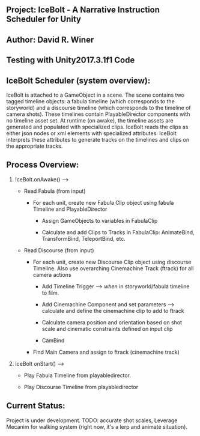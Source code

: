 Project: IceBolt - A Narrative Instruction Scheduler for Unity
---

Author: David R. Winer
---

Testing with Unity2017.3.1f1 Code
---


IceBolt Scheduler (system overview):
---

IceBolt is attached to a GameObject in a scene. The scene contains two tagged timeline objects: a fabula timeline (which corresponds to the storyworld) and a discourse timeline (which corresponds to the timeline of camera shots). These timelines contain PlayableDirector components with no timeline asset set.
At runtime (on awake), the timeline assets are generated and populated with specialized clips. IceBolt reads the clips as either json nodes or xml elements with specialized attributes. IceBolt interprets these attributes to generate tracks on the timelines and clips on the appropriate tracks.


Process Overview:
---

1. IceBolt.onAwake() --> 
	* Read Fabula (from input)

		* For each unit, create new Fabula Clip object using fabula Timeline and PlayableDirector
			
			* Assign GameObjects to variables in FabulaClip
			
			* Calculate and add Clips to Tracks in FabulaClip: AnimateBind, TransformBind, TeleportBind, etc. 

	* Read Discourse (from input)

		* For each unit, create new Discourse Clip object using discourse Timeline. Also use overarching Cinemachine Track (ftrack) for all camera actions

			* Add Timeline Trigger --> _when_ in storyworld/fabula timeline to film. 

			* Add Cinemachine Component and set parameters --> calculate and define the cinemachine clip to add to ftrack

			* Calculate camera position and orientation based on shot scale and cinematic constraints defined on input clip

			* CamBind

		* Find Main Camera and assign to ftrack (cinemachine track)

2. IceBolt onStart() -->

	* Play Fabula Timeline from playabledirector.

	* Play Discourse Timeline from playabledirector


Current Status:
---

Project is under development. TODO: accurate shot scales, Leverage Mecanim for walking system (right now, it's a lerp and animate situation).
